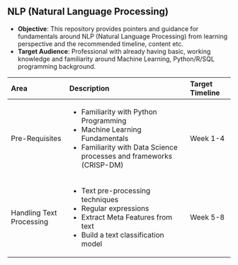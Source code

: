 ## NLP (Natural Language Processing)

- **Objective**: This repository provides pointers and guidance for fundamentals around NLP (Natural Language Processing) from learning perspective and the recommended timeline, content etc.
- **Target Audience**: Professional with already having basic, working knowledge and familiarity around Machine Learning, Python/R/SQL programming background.


Area           |Description                                     | Target Timeline |
:--            |:--                                             |:--              |
Pre-Requisites |<ul> <li>Familiarity with Python Programming</li> <li> Machine Learning Fundamentals </li> <li> Familiarity with Data Science processes and frameworks (CRISP-DM) </li></ul> | Week 1-4
Handling Text Processing |<ul> <li>Text pre-processing techniques</li> <li> Regular expressions </li> <li> Extract Meta Features from text </li> <li> Build a text classification model </li></ul> | Week 5-8

